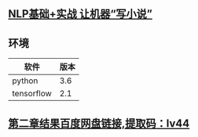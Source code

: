 ## [NLP基础+实战 让机器“写小说”](https://www.imooc.com/learn/1216)

## 环境

|软件|版本
| ------------ | ------------ |
| python| 3.6 |
| tensorflow| 2.1 | 


## [第二章结果百度网盘链接,提取码：lv44](https://pan.baidu.com/s/1mJ2ssyrYesQp8DTBIdqxUw)

